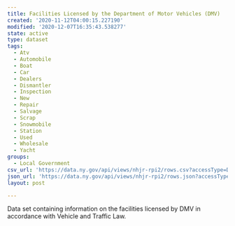 ```yaml
---
title: Facilities Licensed by the Department of Motor Vehicles (DMV)
created: '2020-11-12T04:00:15.227190'
modified: '2020-12-07T16:35:43.538277'
state: active
type: dataset
tags:
  - Atv
  - Automobile
  - Boat
  - Car
  - Dealers
  - Dismantler
  - Inspection
  - New
  - Repair
  - Salvage
  - Scrap
  - Snowmobile
  - Station
  - Used
  - Wholesale
  - Yacht
groups:
  - Local Government
csv_url: 'https://data.ny.gov/api/views/nhjr-rpi2/rows.csv?accessType=DOWNLOAD'
json_url: 'https://data.ny.gov/api/views/nhjr-rpi2/rows.json?accessType=DOWNLOAD'
layout: post

---
```

Data set containing information on the facilities licensed by DMV in accordance with Vehicle and Traffic Law.
